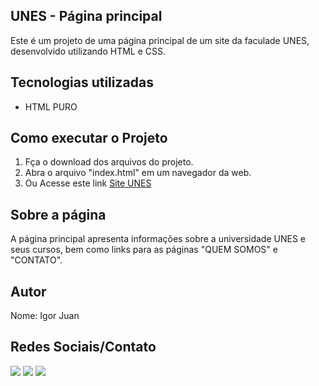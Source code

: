 <h2>UNES - Página principal</h2>
<div>
    Este é um projeto de uma página principal de um site da faculade UNES, desenvolvido utilizando HTML e CSS.
</div>
<h2>Tecnologias utilizadas</h2>
<div>
    <ul>
        <li>
            HTML PURO
        </li>
    </ul>
    <h2>Como executar o Projeto</h2>
    <ol>
        <li>Fça o download dos arquivos do projeto.</li>
        <li>Abra o arquivo "index.html" em um navegador da web.</li>
        <li>Ou Acesse este link <a href="https://1gorjuan.github.io/UNES-Website-Desenvolvimenteo-Web/">Site UNES</a></li>
    </ol>
    <h2>Sobre a página</h2>
    <p>A página principal apresenta informações sobre a universidade UNES e seus cursos, bem como links para as páginas "QUEM SOMOS" e "CONTATO".</p>
    <h2>Autor</h2>
    <p>Nome: Igor Juan</p>
    <div> 
        <h2>Redes Sociais/Contato</h2> 
        <a href="https://www.instagram.com/1gorjuan" target="_blank"><img src="https://img.shields.io/badge/-Instagram-%23E4405F?style=for-the-badge&logo=instagram&logoColor=white" target="_blank"></a>
        <a href = "mailto:igor51juan@gmail.com"><img src="https://img.shields.io/badge/-Gmail-%23333?style=for-the-badge&logo=gmail&logoColor=white" target="_blank"></a>
        <a href="https://www.linkedin.com/in/igor-rocha-5b3700248" target="_blank"><img src="https://img.shields.io/badge/-LinkedIn-%230077B5?style=for-the-badge&logo=linkedin&logoColor=white" target="_blank"></a>
      </div>
</div>
